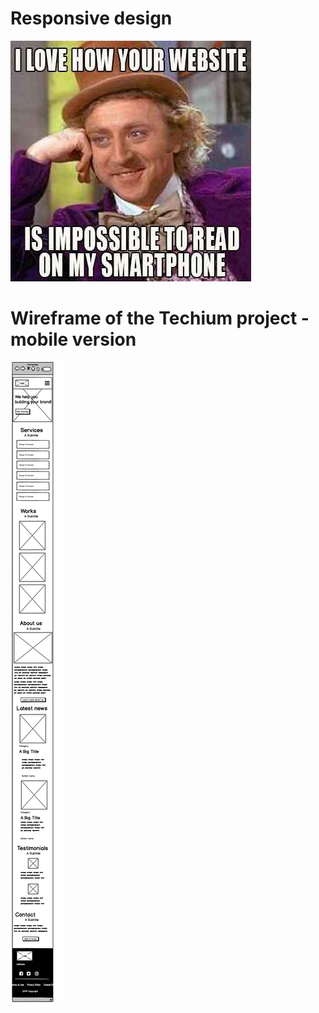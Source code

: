 # Responsive design

![Responsive alt text](./images/readme_1.jpg)

# Wireframe of the Techium project - mobile version

![wireframe](./images/readme_2.png)